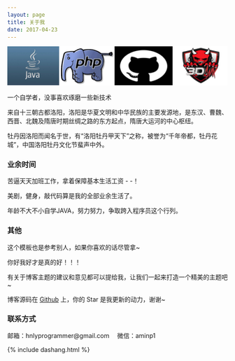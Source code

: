 ```yaml
---
layout: page
title: 关于我
date: 2017-04-23  
---
```


![about me](/images/about.jpg)
<p>
一个自学者，没事喜欢琢磨一些新技术

<p>
来自十三朝古都洛阳，洛阳是华夏文明和中华民族的主要发源地，是东汉、曹魏、西晋、北魏及隋唐时期丝绸之路的东方起点，隋唐大运河的中心枢纽。
<p>
牡丹因洛阳而闻名于世，有“洛阳牡丹甲天下”之称，被誉为“千年帝都，牡丹花城”，中国洛阳牡丹文化节蜚声中外。

<p>

<h3> 业余时间</h3>   

<p>
苦逼天天加班工作，拿着保障基本生活工资 - -！
<p>
美剧，健身，敲代码算是我的全部业余生活了。

<p>
年龄不大不小自学JAVA，努力努力，争取跨入程序员这个行列。
<p>

<h3>其他 </h3>   
<p>
这个模板也是参考别人，如果你喜欢的话尽管拿~
<p>
你好我好才是真的好！！！

<p>

有关于博客主题的建议和意见都可以提给我，让我们一起来打造一个精美的主题吧~ 

<p> 

博客源码在 <a target="_blank" href='https://github.com/jp3dRobin/jp3dRobin.github.io/' target="_blank" >Github</a> 上，你的 Star 是我更新的动力，谢谢~

<h3> 联系方式 </h3>   
<p>邮箱：hnlyprogrammer@gmail.com   &emsp;微信：aminp1
<p>
{% include dashang.html %}





